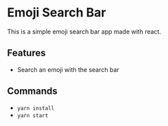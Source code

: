 # Emoji Search Bar

This is a simple emoji search bar app made with react.

## Features

- Search an emoji with the search bar

## Commands

- `yarn install`
- `yarn start`
